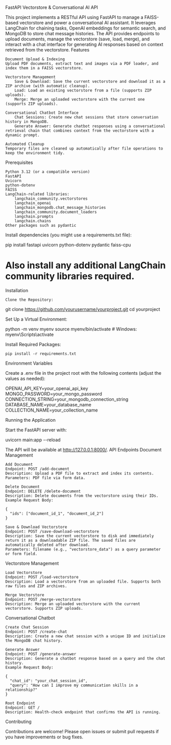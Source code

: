 FastAPI Vectorstore & Conversational AI API

This project implements a RESTful API using FastAPI to manage a FAISS-based vectorstore and power a conversational AI assistant. It leverages LangChain for chaining tasks, OpenAI embeddings for semantic search, and MongoDB to store chat message histories. The API provides endpoints to upload documents, manage the vectorstore (save, load, merge), and interact with a chat interface for generating AI responses based on context retrieved from the vectorstore.
Features

    Document Upload & Indexing
    Upload PDF documents, extract text and images via a PDF loader, and index them in a FAISS vectorstore.

    Vectorstore Management
        Save & Download: Save the current vectorstore and download it as a ZIP archive (with automatic cleanup).
        Load: Load an existing vectorstore from a file (supports ZIP uploads).
        Merge: Merge an uploaded vectorstore with the current one (supports ZIP uploads).

    Conversational Chatbot Interface
        Chat Sessions: Create new chat sessions that store conversation history in MongoDB.
        Generate Answer: Generate chatbot responses using a conversational retrieval chain that combines context from the vectorstore with a dynamic prompt.

    Automated Cleanup
    Temporary files are cleaned up automatically after file operations to keep the environment tidy.

Prerequisites

    Python 3.12 (or a compatible version)
    FastAPI
    Uvicorn
    python-dotenv
    FAISS
    LangChain-related libraries:
        langchain_community.vectorstores
        langchain_openai
        langchain_mongodb.chat_message_histories
        langchain_community.document_loaders
        langchain.prompts
        langchain.chains
    Other packages such as pydantic

Install dependencies (you might use a requirements.txt file):

pip install fastapi uvicorn python-dotenv pydantic faiss-cpu
# Also install any additional LangChain community libraries required.

Installation

    Clone the Repository:

git clone https://github.com/yourusername/yourproject.git
cd yourproject

Set Up a Virtual Environment:

python -m venv myenv
source myenv/bin/activate  # Windows: myenv\Scripts\activate

Install Required Packages:

    pip install -r requirements.txt

Environment Variables

Create a .env file in the project root with the following contents (adjust the values as needed):

OPENAI_API_KEY=your_openai_api_key
MONGO_PASSWORD=your_mongo_password
CONNECTION_STRING=your_mongodb_connection_string
DATABASE_NAME=your_database_name
COLLECTION_NAME=your_collection_name

Running the Application

Start the FastAPI server with:

uvicorn main:app --reload

The API will be available at http://127.0.0.1:8000/.
API Endpoints
Document Management

    Add Document
    Endpoint: POST /add-document
    Description: Upload a PDF file to extract and index its contents.
    Parameters: PDF file via form data.

    Delete Document
    Endpoint: DELETE /delete-document
    Description: Delete documents from the vectorstore using their IDs.
    Example Request Body:

    {
      "ids": ["document_id_1", "document_id_2"]
    }

    Save & Download Vectorstore
    Endpoint: POST /save-download-vectorstore
    Description: Save the current vectorstore to disk and immediately return it as a downloadable ZIP file. The saved files are automatically deleted after download.
    Parameters: filename (e.g., "vectorstore_data") as a query parameter or form field.

Vectorstore Management

    Load Vectorstore
    Endpoint: POST /load-vectorstore
    Description: Load a vectorstore from an uploaded file. Supports both raw files and ZIP archives.

    Merge Vectorstore
    Endpoint: POST /merge-vectorstore
    Description: Merge an uploaded vectorstore with the current vectorstore. Supports ZIP uploads.

Conversational Chatbot

    Create Chat Session
    Endpoint: POST /create-chat
    Description: Create a new chat session with a unique ID and initialize the MongoDB chat history.

    Generate Answer
    Endpoint: POST /generate-answer
    Description: Generate a chatbot response based on a query and the chat history.
    Example Request Body:

    {
      "chat_id": "your_chat_session_id",
      "query": "How can I improve my communication skills in a relationship?"
    }

    Root Endpoint
    Endpoint: GET /
    Description: Health-check endpoint that confirms the API is running.

Contributing

Contributions are welcome! Please open issues or submit pull requests if you have improvements or bug fixes.
